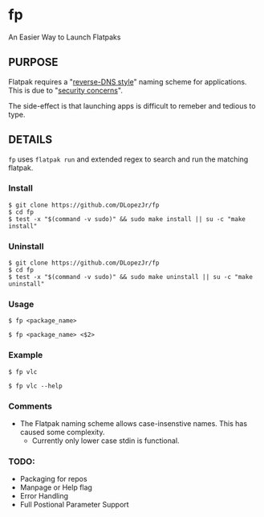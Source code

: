 # fp

An Easier Way to Launch Flatpaks


## PURPOSE

Flatpak requires a "[reverse-DNS style](https://docs.flatpak.org/en/latest/conventions.html#application-ids)" naming scheme for applications. This is due to "[security concerns](https://github.com/flatpak/flatpak/issues/994)".

The side-effect is that launching apps is difficult to remeber and tedious to type.

## DETAILS

```fp``` uses ```flatpak run``` and extended regex to search and run the matching flatpak.

### Install
```
$ git clone https://github.com/DLopezJr/fp
$ cd fp
$ test -x "$(command -v sudo)" && sudo make install || su -c "make install"
```
### Uninstall
```
$ git clone https://github.com/DLopezJr/fp
$ cd fp
$ test -x "$(command -v sudo)" && sudo make uninstall || su -c "make uninstall"
```

### Usage

```
$ fp <package_name>
```

```
$ fp <package_name> <$2>
```

### Example
```
$ fp vlc
```

```
$ fp vlc --help 
```

### Comments
- The Flatpak naming scheme allows case-insenstive names. This has caused some complexity. 
  - Currently only lower case stdin is functional.

### TODO:
- Packaging for repos
- Manpage or Help flag
- Error Handling
- Full Postional Parameter Support
